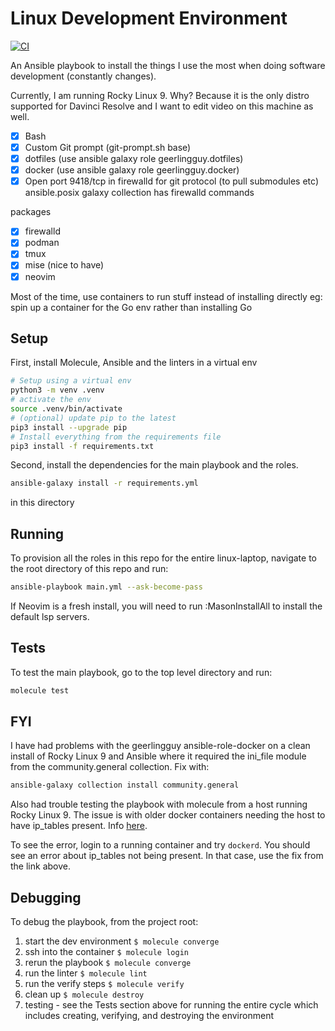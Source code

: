 # Linux Development Environment

[![CI](https://github.com/steffkelsey/linux-laptop/actions/workflows/ci.yml/badge.svg?branch=main)](https://github.com/steffkelsey/linux-laptop/actions/workflows/ci.yml)

An Ansible playbook to install the things I use the most when doing
software development (constantly changes).

Currently, I am running Rocky Linux 9.
Why? Because it is the only distro supported for Davinci Resolve and I want to edit video on this machine as well.

- [x] Bash  
- [x] Custom Git prompt (git-prompt.sh base)  
- [x] dotfiles (use ansible galaxy role geerlingguy.dotfiles)  
- [x] docker (use ansible galaxy role geerlingguy.docker)  
- [x] Open port 9418/tcp in firewalld for git protocol (to pull submodules etc) ansible.posix galaxy collection has firewalld commands

packages  
 - [x] firewalld  
 - [x] podman  
 - [x] tmux  
 - [x] mise (nice to have)  
 - [x] neovim  

Most of the time, use containers to run stuff instead of installing directly
eg: spin up a container for the Go env rather than installing Go

## Setup

First, install Molecule, Ansible and the linters in a virtual env

```bash
# Setup using a virtual env
python3 -m venv .venv
# activate the env
source .venv/bin/activate
# (optional) update pip to the latest
pip3 install --upgrade pip
# Install everything from the requirements file
pip3 install -f requirements.txt

```

Second, install the dependencies for the main playbook and the roles.
```bash
ansible-galaxy install -r requirements.yml
```
in this directory

## Running

To provision all the roles in this repo for the entire linux-laptop, navigate
to the root directory of this repo and run:  
```bash
ansible-playbook main.yml --ask-become-pass
```

If Neovim is a fresh install, you will need to run :MasonInstallAll to install
the default lsp servers.

## Tests

To test the main playbook, go to the top level directory and run:  
```bash
molecule test
```

## FYI 

I have had problems with the geerlingguy ansible-role-docker on a clean install
of Rocky Linux 9 and Ansible  where it required the ini_file module from the
community.general collection. Fix with:  
```bash 
ansible-galaxy collection install community.general
```

Also had trouble testing the playbook with molecule from a host running Rocky
Linux 9. The issue is with older docker containers needing the host to have
ip_tables present. Info
[here](https://ryandaniels.ca/blog/docker-and-trouble-with-red-hat-enterprise-linux-9-iptables/).

To see the error, login to a running container and try `dockerd`. You should
see an error about ip_tables not being present. In that case, use the fix from
the link above.

## Debugging

To debug the playbook, from the project root:  

1. start the dev environment `$ molecule converge`  
2. ssh into the container `$ molecule login`  
3. rerun the playbook `$ molecule converge`  
4. run the linter `$ molecule lint`  
5. run the verify steps `$ molecule verify`  
6. clean up `$ molecule destroy`  
7. testing - see the Tests section above for running the entire cycle which
includes creating, verifying, and destroying the environment

